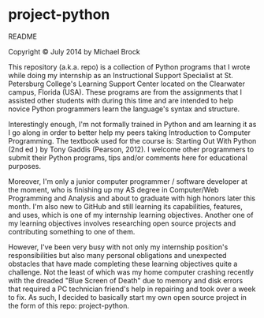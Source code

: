 project-python
==============
README

Copyright © July 2014 by Michael Brock

This repository (a.k.a. repo) is a collection of Python programs that I wrote while doing my internship as an Instructional Support Specialist at St. Petersburg College's Learning Support Center located on the Clearwater campus, Florida (USA). These programs are from the assignments that I assisted other students with during this time and are intended to help novice Python programmers learn the language's syntax and structure. 

Interestingly enough, I'm not formally trained in Python and am learning it as I go along in order to better help my peers taking Introduction to Computer Programming. The textbook used for the course is: Starting Out With Python (2nd ed ) by Tony Gaddis (Pearson, 2012). I welcome other programmers to submit their Python programs, tips and/or comments here for educational purposes.

Moreover, I'm only a junior computer programmer / software developer at the moment, who is finishing up my AS degree in Computer/Web Programming and Analysis and about to graduate with high honors later this month. I'm also new to GitHub and still learning its capabilities, features, and uses, which is one of my internship learning objectives. Another one of my learning objectives involves researching open source projects and contributing something to one of them.

However, I've been very busy with not only my internship position's responsibilities but also many personal obligations and unexpected obstacles that have made completing these learning objectives quite a challenge. Not the least of which was my home computer crashing recently with the dreaded "Blue Screen of Death" due to memory and disk errors that required a PC technician friend's help in repairing and took over a week to fix. As such, I decided to basically start my own open source project in the form of this repo: project-python.
